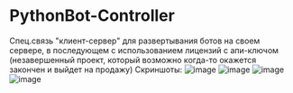 # PythonBot-Controller
Спец.связь "клиент-сервер" для развертывания ботов на своем сервере, в последующем с использованием лицензий с апи-ключом (незавершенный проект, который возможно когда-то окажется закончен и выйдет на продажу)
Скриншоты:
![image](https://github.com/user-attachments/assets/17420aac-bcaf-4936-92b1-5f1dbef540d4)
![image](https://github.com/user-attachments/assets/f1ccbbba-0cf9-49a3-86bd-6656d01565a9)
![image](https://github.com/user-attachments/assets/4521d12b-77a5-4aa1-a9be-7b660c5d7504)
![image](https://github.com/user-attachments/assets/ae1ccf58-5cac-46ca-8329-67b6625851a1)
